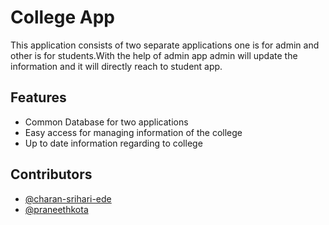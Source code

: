 
# College App

This application consists of two separate applications one is for admin and other is for students.With the help of admin app admin will update the information and it will directly reach to student app.


## Features

- Common Database for two applications
- Easy access for managing information of the college
- Up to date information regarding to college



## Contributors


- [@charan-srihari-ede](https://www.github.com/charan-srihari-ede)
- [@praneethkota](https://www.github.com/praneethkota)
